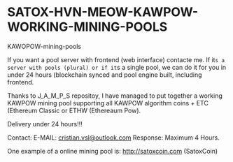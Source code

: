 # SATOX-HVN-MEOW-KAWPOW-WORKING-MINING-POOLS
KAWOPOW-mining-pools

If you want a pool server with frontend (web interface) contacte me. If it`s a server with pools (plural) or if it`s a single pool, we can do it for you in under 24 hours (blockchain synced and pool engine built, including frontend.

Thanks to J_A_M_P_S repositoy, I have managed to put together a working KAWPOW mining pool supporting all KAWPOW algorithm coins + ETC (Ethereum Classic or ETHW (Ethereaum Pow).

Delivery under 24 hours!!!

Contact:
E-MAIL: cristian.vsl@outlook.com
Response: Maximum 4 Hours.

One example of a online mining pool is: http://satoxcoin.com (SatoxCoin)
